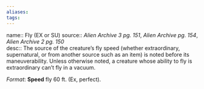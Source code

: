 ```yaml
---
aliases: 
tags: 
---
```


name:: Fly (EX or SU)
source:: _Alien Archive 3 pg. 151_, _Alien Archive pg. 154_, _Alien Archive 2 pg. 150_  
desc:: The source of the creature’s fly speed (whether extraordinary, supernatural, or from another source such as an item) is noted before its maneuverability. Unless otherwise noted, a creature whose ability to fly is extraordinary can’t fly in a vacuum.

_Format_: **Speed** fly 60 ft. (Ex, perfect).
